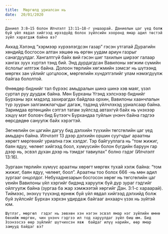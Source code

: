 ```yaml
---
title:  Мөргөлд уриалсан нь
date:  20/01/2020
---
```


`Даниел 3:8–15 болон Илчлэлт 13:11–18-г уншаарай. Даниелын цаг үед болж буй үйл явдал хийгээд ирээдүйд болох зүйлсийн хооронд ямар адил төстэй зүйл харагдаж байна вэ?`

Аккад Хэлэнд “хэрмээр хүрээлэгдсэн газар” гэсэн утгатай Дурагийн хөндийд босгосон алтан хөшөө нь өргөн уудам ариун газрыг санагдуулдаг. Хангалтгүй байх вий гэсэн шиг тахилын ширээг галаар хангах зуух хүртэл тэнд бий. Энд дурдагдсан Вавилоны хөгжим сүмийн ёслолыг илтгэж байна. Долоон төрлийн хөгжмийн зэмсэг нь шүтээнд мөргөх зан үйлийг цогцлоож, мөргөлийн хүндэтгэлийг улам нэмэгдүүлж байгаа бололтой.

Өнөөдөр биднийг тал бүрээс амьдралын шинэ шинэ хэв маяг, үзэл суртал руу дуудаж байна. Мөн Бурханы Үгэнд хэлснээр биднийг Бурханы эрх мэдэлд захирагдах байдлаа орхин, Вавилоны хаанчлалын түр зуурын залгамжлагчдыг дагаж, тэдэнд үйлчлэхэд уриалсаар байна. Заримдаа ертөнцийн сэтгэл татам зүйлсэд автахгүй байх нь үнэхээр хэцүү мэт боловч бид Бүтээгч Бурхандаа туйлын үнэнч байна гэдгээ өөрсдөдөө сануулж байх хэрэгтэй.

Зөгнөлийн он цагийн дагуу бид дэлхийн түүхийн төгсгөлийн цаг үед амьдарч байна. Илчлэлт 13 дээр дэлхийн оршин суугчдыг араатны хөрөгт мөргөхийг уриална гэж хэлдэг. Тэр байгууллага нь “том жижиг, баян ядуу, чөлөөт хийгээд боол, хүмүүсийн болон бүгдийн баруун гар дээр нь, эсвэл духан дээр нь тэмдэг тавиулах” болно гэдэг (Илчлэлт 13:16).

Зургаан төрлийн хүмүүс араатны хөрөгт мөргөх тухай хэлж байна: “том жижиг, баян ядуу, чөлөөт, боол”. Араатны тоо болох 666 -нь мөн адил зургааг онцолдог. Небухаднезарын босгосон хөрөг нь төгсгөлийн цаг үеийн Вавилоны үйл хэргийг бидэнд харуулж буй дүр зураг гэдгийг ойлгуулж байна (зургаа ба жар хэмжээтэй хөргийг Дан. 3:1-с хараарай). Тиймээс, энэхүү түүхэнд өрнөж буй үйл явдал хийгээд дэлхийд болж буй зүйлсийг Бурхан хэрхэн удирдаж байгааг анхаарч үзэх нь зүйтэй юм.

`Шүтлэг, мөргөл  гэдэг нь зөвхөн хэн нэгэн эсвэл ямар нэг зүйлийн өмнө бөхийж мөргөн, чин үнэнч гэдгээ ил тод харуулдаг зүйл биш юм. Бид Эзэнээсээ өөр зүйлийг шүтчихсэн явж  байдаг илүү нарийн, өөр ямар замууд байдаг вэ?`